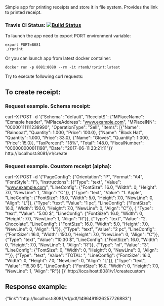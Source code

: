 Simple app for printing receipts and store it in file system. 
Provides the link to printed receipt.

### Travis CI Status: [![Build Status](https://travis-ci.org/rtemb/rprint.svg?branch=master)](https://travis-ci.org/rtemb/rprint)

To launch the app need to export PORT environment variable: 

```
export PORT=8081
./rprint
```
Or you can launch app from latest docker container:
```
docker run -p 8081:8080 --rm -it rtemb/rprint:latest
```

Try to execute following curl requests:

## To create receipt:

### Request example. Schema receipt:
curl -X POST -d '{"Schema": "default", "ReceiptS": {"MPlaceName": "Exmaple header", "MPlaceAddress": "www.example.com",  "MPlaceINN": "00000111111239990", "OperationType": "Sell", "Items": [{"Name": "Raincoat", "Quantity": 1.000, "Price": 100.0}, {"Name": "Black Hat", "Quantity": 1.000, "Price": 33.0}, {"Name": "Gloves", "Quantity": 1.000, "Price": 15.0}], "TaxPercent": "18%", "Total": 148.0, "FiscalNumber": "000000000011198", "Date": "2017-06-11 23:21:11"}}' http://localhost:8081/v1/create

### Request example. Coustom receipt (alpha):
curl -X POST -d '{"PageConfig": {"Orientation": "P",  "Format": "A4",  "FontStyle": "I"}, "Instructions": [{"Type": "text", "Value": "www.example.com", "LineConfig": {"FontSize": 16.0, "Width": 0, "Height": 7.0, "NewLine": 1, "Align": "C"}}, {"Type": "text", "Value": "1. Apple", "LineConfig": {"FontSize": 16.0, "Width": 5.0, "Height": 7.0, "NewLine": 0, "Align": "L"}}, {"Type": "text", "Value": "1 pc", "LineConfig": {"FontSize": 16.0, "Width": 150.0, "Height": 7.0, "NewLine": 0, "Align": "C"}}, { "Type": "text", "Value": "5.00 $", "LineConfig": {"FontSize": 16.0, "Width": 0, "Height": 7.0, "NewLine": 1, "Align": "R"}}, {"Type": "text", "Value": "2. Chocolate", "LineConfig": {"FontSize": 16.0, "Width": 5.0, "Height": 7.0, "NewLine": 0, "Align": "L"}}, {"Type": "text", "Value": "2 pc", "LineConfig": {"FontSize": 16.0, "Width": 150.0, "Height": 7.0, "NewLine": 0, "Align": "C"}}, {"Type": "text", "Value": "10.30 $", "LineConfig": {"FontSize": 16.0, "Width": 0, "Height": 7.0, "NewLine": 1, "Align": "R"}}, {"Type": "nl", "Value": "3", "LineConfig": {"FontSize": 0, "Width": 0, "Height": 0, "NewLine": 0, "Align": ""}}, {"Type": "text", "Value": "TOTAL: ", "LineConfig": {"FontSize": 16.0, "Width": 0, "Height": 7.0, "NewLine": 0, "Align": "L"}}, {"Type": "text",   "Value": "15.30 $", "LineConfig": {"FontSize": 16.0, "Width": 0, "Height": 7.0, "NewLine": 1, "Align": "R"}} ]}' http://localhost:8081/v1/createcustom

## Response example: 
{"link":"http://localhost:8081/v1/pdf/1496491926257726883"}